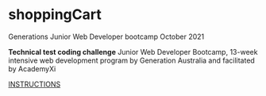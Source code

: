 # shoppingCart

Generations Junior Web Developer bootcamp October 2021

**Technical test coding challenge**
Junior Web Developer Bootcamp, 13-week intensive web development program by Generation Australia and facilitated by AcademyXi

[INSTRUCTIONS](https://drive.google.com/file/d/1_s8mLhP__ImxoRqaImsYHXwPRrbLflcG/view)
